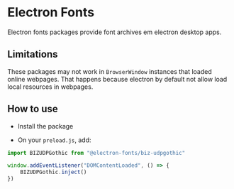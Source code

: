 # Electron Fonts

Electron fonts packages provide font archives em electron desktop apps.

## Limitations

These packages may not work in `BrowserWindow` instances that loaded online webpages. That happens because electron by default not allow load local resources in webpages.

## How to use

* Install the package

* On your `preload.js`, add:

```ts
import BIZUDPGothic from "@electron-fonts/biz-udpgothic"

window.addEventListener("DOMContentLoaded", () => {
    BIZUDPGothic.inject()
})
```